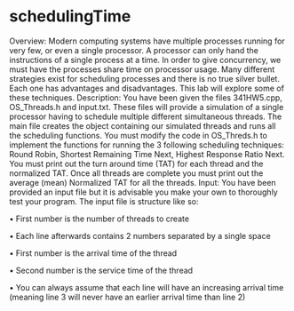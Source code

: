# schedulingTime
Overview: Modern computing systems have multiple processes running for very few, or even a single processor.  A processor can only hand the instructions of a single process at a time.  In order to give concurrency, we must have the processes share time on processor usage.  Many different strategies exist for scheduling processes and there is no true silver bullet.  Each one has advantages and disadvantages.  This lab will explore some of these techniques.
Description: You have been given the files 341HW5.cpp, OS_Threads.h and input.txt.  These files will provide a simulation of a single processor having to schedule multiple different simultaneous threads.  The main file creates the object containing our simulated threads and runs all the scheduling functions.  You must modify the code in OS_Threds.h to implement the functions for running the 3 following scheduling techniques: Round Robin, Shortest Remaining Time Next, Highest Response Ratio Next.  You must print out the turn around time (TAT) for each thread and the normalized TAT.  Once all threads are complete you must print out the average (mean) Normalized TAT for all the threads.
Input:  You have been provided an input file but it is advisable you make your own to thoroughly test your program.  The input file is structure like so:


•	First number is the number of threads to create


•	Each line afterwards contains 2 numbers separated by a single space


•	First number is the arrival time of the thread


•	Second number is the service time of the thread


•	You can always assume that each line will have an increasing arrival time (meaning line 3 will never have an earlier arrival time than line 2)
